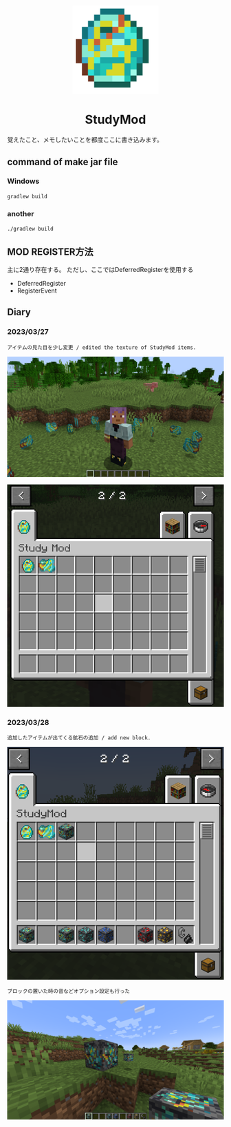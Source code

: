 <p align="center"><img src="https://raw.githubusercontent.com/Himabitoo/forge-mod-study/main/src/main/resources/assets/studymod/textures/item/raw_thunder_diamond_ICON.png" alt="Logo" width="200"></p>
<h1 align="center">StudyMod</h1>
<p>覚えたこと、メモしたいことを都度ここに書き込みます。</p>

## command of make jar file
### Windows
````java:Windows
gradlew build
````
### another
````java:Windows
./gradlew build
````

## MOD REGISTER方法
主に2通り存在する。
ただし、ここではDeferredRegisterを使用する
- DeferredRegister
- RegisterEvent


## Diary

### 2023/03/27
    アイテムの見た目を少し変更 / edited the texture of StudyMod items.
<p align="center"><img src="https://raw.githubusercontent.com/Himabitoo/forge-mod-study/main/diary/img/2023-03-27_img1.png" alt="Logo"></p>
<p align="center"><img src="https://raw.githubusercontent.com/Himabitoo/forge-mod-study/main/diary/img/2023-03-27_img2.png" alt="Logo"></p>

### 2023/03/28
    追加したアイテムが出てくる鉱石の追加 / add new block.
<p align="center"><img src="https://raw.githubusercontent.com/Himabitoo/forge-mod-study/main/diary/img/2023-03-28_img1.png" alt="Logo"></p>
    
    ブロックの置いた時の音などオプション設定も行った

<p align="center"><img src="https://raw.githubusercontent.com/Himabitoo/forge-mod-study/main/diary/img/2023-03-28_img2.png" alt="Logo"></p>

